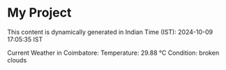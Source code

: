 # My Project

This content is dynamically generated in Indian Time (IST): 2024-10-09 17:05:35 IST


Current Weather in Coimbatore:
Temperature: 29.88 °C
Condition: broken clouds

